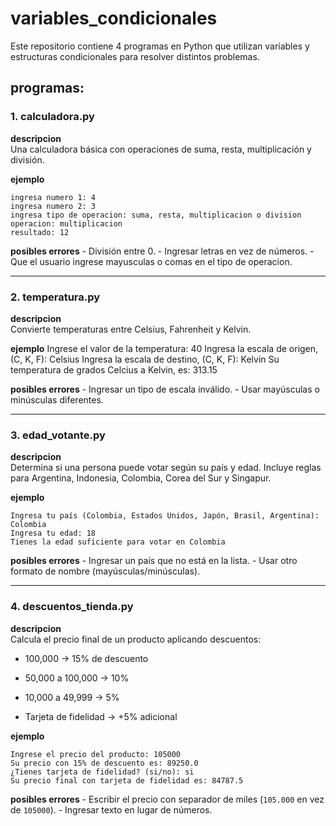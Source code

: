 # variables_condicionales

Este repositorio contiene 4 programas en Python que utilizan variables y
estructuras condicionales para resolver distintos problemas.

## programas:

### 1. calculadora.py

**descripcion**\
Una calculadora básica con operaciones de suma, resta,
multiplicación y división.

**ejemplo**

    ingresa numero 1: 4
    ingresa numero 2: 3
    ingresa tipo de operacion: suma, resta, multiplicacion o division
    operacion: multiplicacion
    resultado: 12

**posibles errores** - División entre 0. - Ingresar letras en vez de
números. -Que el usuario ingrese mayusculas o comas en el tipo de operacion.

------------------------------------------------------------------------

### 2. temperatura.py

**descripcion**\
Convierte temperaturas entre Celsius, Fahrenheit y Kelvin.

**ejemplo**
    Ingrese el valor de la temperatura: 40
    Ingresa la escala de origen, (C, K, F): Celsius
    Ingresa la escala de destino, (C, K, F): Kelvin
    Su temperatura de grados Celcius a Kelvin, es: 313.15

**posibles errores** - Ingresar un tipo de escala inválido. - Usar
mayúsculas o minúsculas diferentes.

------------------------------------------------------------------------

### 3. edad_votante.py

**descripcion**\
Determina si una persona puede votar según su país y edad. Incluye
reglas para Argentina, Indonesia, Colombia, Corea del Sur y Singapur.

**ejemplo**

    Ingresa tu país (Colombia, Estados Unidos, Japón, Brasil, Argentina): Colombia
    Ingresa tu edad: 18
    Tienes la edad suficiente para votar en Colombia

**posibles errores** - Ingresar un país que no está en la lista. - Usar
otro formato de nombre (mayúsculas/minúsculas).

------------------------------------------------------------------------

### 4. descuentos_tienda.py

**descripcion**\
Calcula el precio final de un producto aplicando descuentos:

-   100,000 → 15% de descuento

-   50,000 a 100,000 → 10%

-   10,000 a 49,999 → 5%

-   Tarjeta de fidelidad → +5% adicional

**ejemplo**

    Ingrese el precio del producto: 105000
    Su precio con 15% de descuento es: 89250.0
    ¿Tienes tarjeta de fidelidad? (si/no): si
    Su precio final con tarjeta de fidelidad es: 84787.5

**posibles errores** - Escribir el precio con separador de miles
(`105.000` en vez de `105000`). - Ingresar texto en lugar de números.
